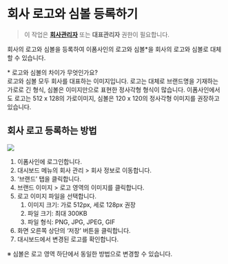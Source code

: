 # 회사 로고와 심볼 등록하기

> 이 작업은 [**회사관리자**](../undefined/undefined-1.md) 또는 **대표관리자** 권한이 필요합니다.

회사의 로고와 심볼을 등록하여 이폼사인의 로고와 심볼\*을 회사의 로고와 심볼로 대체할 수 있습니다.

\* 로고와 심볼의 차이가 무엇인가요?  
로고와 심볼 모두 회사를 대표하는 이미지입니다. 로고는 대체로 브랜드명을 기재하는 가로로 긴 형식, 심볼은 이미지만으로 표현한 정사각형 형식이 많습니다. 이폼사인에서도 로고는 512 x 128의 가로이미지, 심볼은 120 x 120의 정사각형 이미지를 권장하고 있습니다.

## 회사 로고 등록하는 방법

![](https://www.eformsign.com/kr/support/wp-content/uploads/sites/5/2020/01/--------------------------.gif)

1. 이폼사인에 로그인합니다.
2. 대시보드 메뉴의 회사 관리 &gt; 회사 정보로 이동합니다.
3. ‘브랜드’ 탭을 클릭합니다.
4. 브랜드 이미지 &gt; 로고 영역의 이미지를 클릭합니다.
5. 로고 이미지 파일을 선택합니다.
   1. 이미지 크기: 가로 512px, 세로 128px 권장
   2. 파일 크기: 최대 300KB
   3. 파일 형식: PNG, JPG, JPEG, GIF
6. 화면 오른쪽 상단의 ‘저장’ 버튼을 클릭합니다.
7. 대시보드에서 변경된 로고를 확인합니다.

※ 심볼은 로고 영역 하단에서 동일한 방법으로 변경할 수 있습니다.

